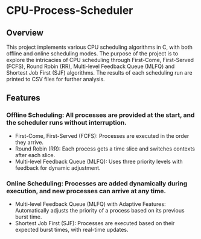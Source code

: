# CPU-Process-Scheduler

## Overview
This project implements various CPU scheduling algorithms in C, with both offline and online scheduling modes. The purpose of the project is to explore the intricacies of CPU scheduling through First-Come, First-Served (FCFS), Round Robin (RR), Multi-level Feedback Queue (MLFQ) and Shortest Job First (SJF) algorithms. The results of each scheduling run are printed to CSV files for further analysis.

## Features
### Offline Scheduling: All processes are provided at the start, and the scheduler runs without interruption.
- First-Come, First-Served (FCFS): Processes are executed in the order they arrive.
- Round Robin (RR): Each process gets a time slice and switches contexts after each slice.
- Multi-level Feedback Queue (MLFQ): Uses three priority levels with feedback for dynamic adjustment.

### Online Scheduling: Processes are added dynamically during execution, and new processes can arrive at any time.
- Multi-level Feedback Queue (MLFQ) with Adaptive Features: Automatically adjusts the priority of a process based on its previous burst time.
- Shortest Job First (SJF): Processes are executed based on their expected burst times, with real-time updates.